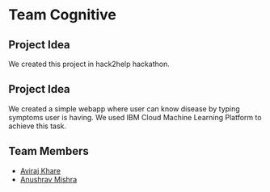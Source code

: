 # Team Cognitive

## Project Idea

We created this project in hack2help hackathon.

## Project Idea

We created a simple webapp where user can know disease by typing symptoms user is having. We used IBM Cloud Machine Learning Platform to achieve this task.

## Team Members

 - [Aviraj Khare](https://github.com/avirajkhare00)
 - [Anushrav Mishra](https://github.com/mishraanushrav)
